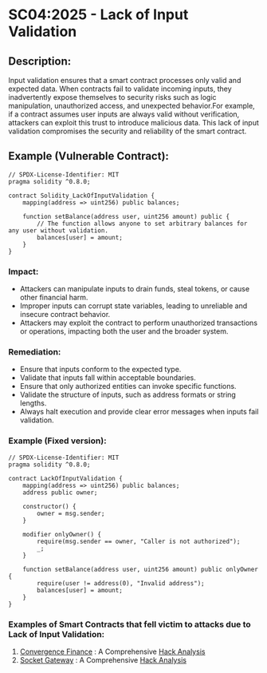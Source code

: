 # SC04:2025 - Lack of Input Validation

## Description:
Input validation ensures that a smart contract processes only valid and expected data. When contracts fail to validate incoming inputs, they inadvertently expose themselves to security risks such as logic manipulation, unauthorized access, and unexpected behavior.For example, if a contract assumes user inputs are always valid without verification, attackers can exploit this trust to introduce malicious data. This lack of input validation compromises the security and reliability of the smart contract.

## Example (Vulnerable Contract):

```
// SPDX-License-Identifier: MIT
pragma solidity ^0.8.0;

contract Solidity_LackOfInputValidation {
    mapping(address => uint256) public balances;

    function setBalance(address user, uint256 amount) public {
        // The function allows anyone to set arbitrary balances for any user without validation.
        balances[user] = amount;
    }
}
```
### Impact:
- Attackers can manipulate inputs to drain funds, steal tokens, or cause other financial harm.
- Improper inputs can corrupt state variables, leading to unreliable and insecure contract behavior.
- Attackers may exploit the contract to perform unauthorized transactions or operations, impacting both the user and the broader system.

### Remediation:
- Ensure that inputs conform to the expected type.
- Validate that inputs fall within acceptable boundaries.
- Ensure that only authorized entities can invoke specific functions.
- Validate the structure of inputs, such as address formats or string lengths.
- Always halt execution and provide clear error messages when inputs fail validation.

### Example (Fixed version):
```
// SPDX-License-Identifier: MIT
pragma solidity ^0.8.0;

contract LackOfInputValidation {
    mapping(address => uint256) public balances;
    address public owner;

    constructor() {
        owner = msg.sender;
    }

    modifier onlyOwner() {
        require(msg.sender == owner, "Caller is not authorized");
        _;
    }

    function setBalance(address user, uint256 amount) public onlyOwner {
        require(user != address(0), "Invalid address");
        balances[user] = amount;
    }
}
```
### Examples of Smart Contracts that fell victim to attacks due to Lack of Input Validation:
1. [Convergence Finance](https://etherscan.io/address/0x2b083beaaC310CC5E190B1d2507038CcB03E7606#code) : A Comprehensive [Hack Analysis](https://blog.solidityscan.com/convergence-finance-hack-analysis-12e6acd9ea08)
2. [Socket Gateway](https://etherscan.io/address/0x3a23F943181408EAC424116Af7b7790c94Cb97a5#code) : A Comprehensive [Hack Analysis](https://blog.solidityscan.com/socket-gateway-hack-analysis-b0e9567f7d3e)